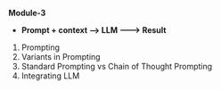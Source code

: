 **Module-3**
- **Prompt + context --> LLM ---> Result**

1. Prompting
2. Variants in Prompting
3. Standard Prompting vs Chain of Thought Prompting
4. Integrating LLM
